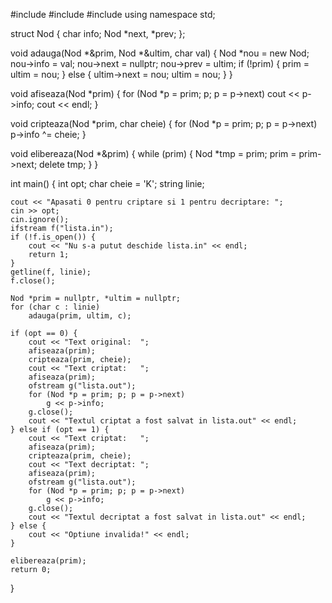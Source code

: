 #include <iostream>
#include <fstream>
#include <string>
using namespace std;

struct Nod {
    char info;
    Nod *next, *prev;
};

void adauga(Nod *&prim, Nod *&ultim, char val) {
    Nod *nou = new Nod;
    nou->info = val;
    nou->next = nullptr;
    nou->prev = ultim;
    if (!prim) {
        prim = ultim = nou;
    } else {
        ultim->next = nou;
        ultim = nou;
    }
}

void afiseaza(Nod *prim) {
    for (Nod *p = prim; p; p = p->next)
        cout << p->info;
    cout << endl;
}

void cripteaza(Nod *prim, char cheie) {
    for (Nod *p = prim; p; p = p->next)
        p->info ^= cheie;
}

void elibereaza(Nod *&prim) {
    while (prim) {
        Nod *tmp = prim;
        prim = prim->next;
        delete tmp;
    }
}

int main() {
    int opt;
    char cheie = 'K';
    string linie;

    cout << "Apasati 0 pentru criptare si 1 pentru decriptare: ";
    cin >> opt;
    cin.ignore();
    ifstream f("lista.in");
    if (!f.is_open()) {
        cout << "Nu s-a putut deschide lista.in" << endl;
        return 1;
    }
    getline(f, linie);
    f.close();

    Nod *prim = nullptr, *ultim = nullptr;
    for (char c : linie)
        adauga(prim, ultim, c);

    if (opt == 0) {
        cout << "Text original:  ";
        afiseaza(prim);
        cripteaza(prim, cheie);
        cout << "Text criptat:   ";
        afiseaza(prim);
        ofstream g("lista.out");
        for (Nod *p = prim; p; p = p->next)
            g << p->info;
        g.close();
        cout << "Textul criptat a fost salvat in lista.out" << endl;
    } else if (opt == 1) {
        cout << "Text criptat:   ";
        afiseaza(prim);
        cripteaza(prim, cheie);
        cout << "Text decriptat: ";
        afiseaza(prim);
        ofstream g("lista.out");
        for (Nod *p = prim; p; p = p->next)
            g << p->info;
        g.close();
        cout << "Textul decriptat a fost salvat in lista.out" << endl;
    } else {
        cout << "Optiune invalida!" << endl;
    }

    elibereaza(prim);
    return 0;
}
